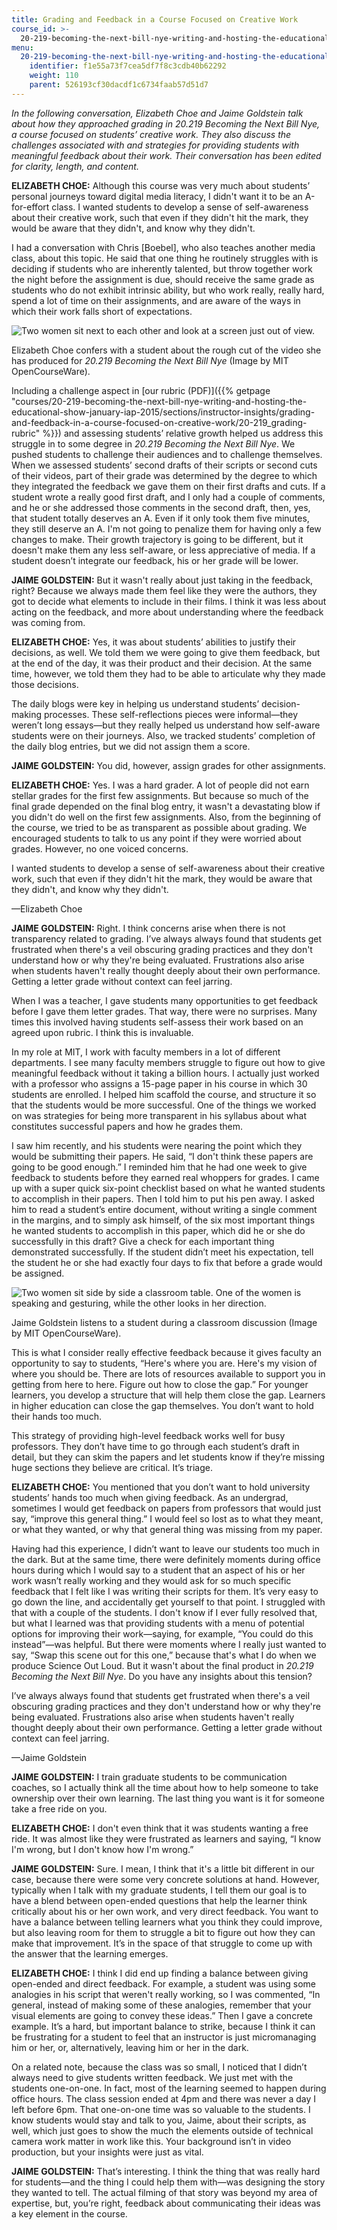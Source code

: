 ```yaml
---
title: Grading and Feedback in a Course Focused on Creative Work
course_id: >-
  20-219-becoming-the-next-bill-nye-writing-and-hosting-the-educational-show-january-iap-2015
menu:
  20-219-becoming-the-next-bill-nye-writing-and-hosting-the-educational-show-january-iap-2015:
    identifier: f1e55a73f7cea5df7f8c3cdb40b62292
    weight: 110
    parent: 526193cf30dacdf1c6734faab57d51d7
---
```

_In the following conversation, Elizabeth Choe and Jaime Goldstein talk about how they approached grading in 20.219 Becoming the Next Bill Nye, a course focused on students’ creative work. They also discuss the challenges associated with and strategies for providing students with meaningful feedback about their work. Their conversation has been edited for clarity, length, and content._

**ELIZABETH CHOE:** Although this course was very much about students’ personal journeys toward digital media literacy, I didn't want it to be an A-for-effort class. I wanted students to develop a sense of self-awareness about their creative work, such that even if they didn't hit the mark, they would be aware that they didn't, and know why they didn't.

I had a conversation with Chris \[Boebel\], who also teaches another media class, about this topic. He said that one thing he routinely struggles with is deciding if students who are inherently talented, but throw together work the night before the assignment is due, should receive the same grade as students who do not exhibit intrinsic ability, but who work really, really hard, spend a lot of time on their assignments, and are aware of the ways in which their work falls short of expectations.

![Two women sit next to each other and look at a screen just out of view.](https://open-learning-course-data-ci.s3.amazonaws.com/20-219-becoming-the-next-bill-nye-writing-and-hosting-the-educational-show-january-iap-2015/37011140a3c8f5a4ebbedc719bf5438d_eliz-student.jpg)  

Elizabeth Choe confers with a student about the rough cut of the video she has produced for _20.219 Becoming the Next Bill Nye_ (Image by MIT OpenCourseWare).

Including a challenge aspect in [our rubric (PDF)]({{% getpage "courses/20-219-becoming-the-next-bill-nye-writing-and-hosting-the-educational-show-january-iap-2015/sections/instructor-insights/grading-and-feedback-in-a-course-focused-on-creative-work/20-219_grading-rubric" %}}) and assessing students’ relative growth helped us address this struggle in to some degree in _20.219 Becoming the Next Bill Nye_. We pushed students to challenge their audiences and to challenge themselves. When we assessed students’ second drafts of their scripts or second cuts of their videos, part of their grade was determined by the degree to which they integrated the feedback we gave them on their first drafts and cuts. If a student wrote a really good first draft, and I only had a couple of comments, and he or she addressed those comments in the second draft, then, yes, that student totally deserves an A. Even if it only took them five minutes, they still deserve an A. I'm not going to penalize them for having only a few changes to make. Their growth trajectory is going to be different, but it doesn't make them any less self-aware, or less appreciative of media. If a student doesn’t integrate our feedback, his or her grade will be lower.

**JAIME GOLDSTEIN:** But it wasn't really about just taking in the feedback, right? Because we always made them feel like they were the authors, they got to decide what elements to include in their films. I think it was less about acting on the feedback, and more about understanding where the feedback was coming from.

**ELIZABETH CHOE:** Yes, it was about students’ abilities to justify their decisions, as well. We told them we were going to give them feedback, but at the end of the day, it was their product and their decision. At the same time, however, we told them they had to be able to articulate why they made those decisions.

The daily blogs were key in helping us understand students’ decision-making processes. These self-reflections pieces were informal—they weren’t long essays—but they really helped us understand how self-aware students were on their journeys. Also, we tracked students’ completion of the daily blog entries, but we did not assign them a score.

**JAIME GOLDSTEIN:** You did, however, assign grades for other assignments.

**ELIZABETH CHOE:** Yes. I was a hard grader. A lot of people did not earn stellar grades for the first few assignments. But because so much of the final grade depended on the final blog entry, it wasn't a devastating blow if you didn't do well on the first few assignments. Also, from the beginning of the course, we tried to be as transparent as possible about grading. We encouraged students to talk to us any point if they were worried about grades. However, no one voiced concerns.

I wanted students to develop a sense of self-awareness about their creative work, such that even if they didn't hit the mark, they would be aware that they didn't, and know why they didn't.

—Elizabeth Choe

**JAIME GOLDSTEIN:** Right. I think concerns arise when there is not transparency related to grading. I’ve always always found that students get frustrated when there's a veil obscuring grading practices and they don't understand how or why they're being evaluated. Frustrations also arise when students haven't really thought deeply about their own performance. Getting a letter grade without context can feel jarring.

When I was a teacher, I gave students many opportunities to get feedback before I gave them letter grades. That way, there were no surprises. Many times this involved having students self-assess their work based on an agreed upon rubric. I think this is invaluable.

In my role at MIT, I work with faculty members in a lot of different departments. I see many faculty members struggle to figure out how to give meaningful feedback without it taking a billion hours. I actually just worked with a professor who assigns a 15-page paper in his course in which 30 students are enrolled. I helped him scaffold the course, and structure it so that the students would be more successful. One of the things we worked on was strategies for being more transparent in his syllabus about what constitutes successful papers and how he grades them.

I saw him recently, and his students were nearing the point which they would be submitting their papers. He said, “I don't think these papers are going to be good enough.” I reminded him that he had one week to give feedback to students before they earned real whoppers for grades. I came up with a super quick six-point checklist based on what he wanted students to accomplish in their papers. Then I told him to put his pen away. I asked him to read a student’s entire document, without writing a single comment in the margins, and to simply ask himself, of the six most important things he wanted students to accomplish in this paper, which did he or she do successfully in this draft? Give a check for each important thing demonstrated successfully. If the student didn’t meet his expectation, tell the student he or she had exactly four days to fix that before a grade would be assigned.

![Two women sit side by side a classroom table. One of the women is speaking and gesturing, while the other looks in her direction.](https://open-learning-course-data-ci.s3.amazonaws.com/20-219-becoming-the-next-bill-nye-writing-and-hosting-the-educational-show-january-iap-2015/32fb47cface341f681c797a704b155e6_jaime-student-2.jpg)  

Jaime Goldstein listens to a student during a classroom discussion (Image by MIT OpenCourseWare).

This is what I consider really effective feedback because it gives faculty an opportunity to say to students, “Here's where you are. Here's my vision of where you should be. There are lots of resources available to support you in getting from here to here. Figure out how to close the gap.” For younger learners, you develop a structure that will help them close the gap. Learners in higher education can close the gap themselves. You don’t want to hold their hands too much.

This strategy of providing high-level feedback works well for busy professors. They don’t have time to go through each student’s draft in detail, but they can skim the papers and let students know if they’re missing huge sections they believe are critical. It’s triage.

**ELIZABETH CHOE:** You mentioned that you don’t want to hold university students’ hands too much when giving feedback. As an undergrad, sometimes I would get feedback on papers from professors that would just say, “improve this general thing.” I would feel so lost as to what they meant, or what they wanted, or why that general thing was missing from my paper.

Having had this experience, I didn’t want to leave our students too much in the dark. But at the same time, there were definitely moments during office hours during which I would say to a student that an aspect of his or her work wasn’t really working and they would ask for so much specific feedback that I felt like I was writing their scripts for them. It’s very easy to go down the line, and accidentally get yourself to that point. I struggled with that with a couple of the students. I don't know if I ever fully resolved that, but what I learned was that providing students with a menu of potential options for improving their work—saying, for example, “You could do this instead”—was helpful. But there were moments where I really just wanted to say, “Swap this scene out for this one,” because that's what I do when we produce Science Out Loud. But it wasn't about the final product in _20.219 Becoming the Next Bill Nye_. Do you have any insights about this tension?

I’ve always always found that students get frustrated when there's a veil obscuring grading practices and they don't understand how or why they're being evaluated. Frustrations also arise when students haven't really thought deeply about their own performance. Getting a letter grade without context can feel jarring.

—Jaime Goldstein

**JAIME GOLDSTEIN:** I train graduate students to be communication coaches, so I actually think all the time about how to help someone to take ownership over their own learning. The last thing you want is it for someone take a free ride on you.

**ELIZABETH CHOE:** I don't even think that it was students wanting a free ride. It was almost like they were frustrated as learners and saying, “I know I'm wrong, but I don't know how I'm wrong.”

**JAIME GOLDSTEIN:** Sure. I mean, I think that it's a little bit different in our case, because there were some very concrete solutions at hand. However, typically when I talk with my graduate students, I tell them our goal is to have a blend between open-ended questions that help the learner think critically about his or her own work, and very direct feedback. You want to have a balance between telling learners what you think they could improve, but also leaving room for them to struggle a bit to figure out how they can make that improvement. It’s in the space of that struggle to come up with the answer that the learning emerges.

**ELIZABETH CHOE:** I think I did end up finding a balance between giving open-ended and direct feedback. For example, a student was using some analogies in his script that weren't really working, so I was commented, “In general, instead of making some of these analogies, remember that your visual elements are going to convey these ideas.” Then I gave a concrete example. It’s a hard, but important balance to strike, because I think it can be frustrating for a student to feel that an instructor is just micromanaging him or her, or, alternatively, leaving him or her in the dark.

On a related note, because the class was so small, I noticed that I didn’t always need to give students written feedback. We just met with the students one-on-one. In fact, most of the learning seemed to happen during office hours. The class session ended at 4pm and there was never a day I left before 6pm. That one-on-one time was so valuable to the students. I know students would stay and talk to you, Jaime, about their scripts, as well, which just goes to show the much the elements outside of technical camera work matter in work like this. Your background isn’t in video production, but your insights were just as vital.

**JAIME GOLDSTEIN:** That’s interesting. I think the thing that was really hard for students—and the thing I could help them with—was designing the story they wanted to tell. The actual filming of that story was beyond my area of expertise, but, you’re right, feedback about communicating their ideas was a key element in the course.